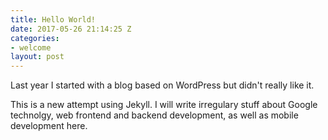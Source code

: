 ```yaml
---
title: Hello World!
date: 2017-05-26 21:14:25 Z
categories:
- welcome
layout: post
---
```


Last year I started with a blog based on WordPress but didn't really like it.

This is a new attempt using Jekyll. I will write irregulary stuff about
Google technolgy, web frontend and backend development, as well as
mobile development here.

